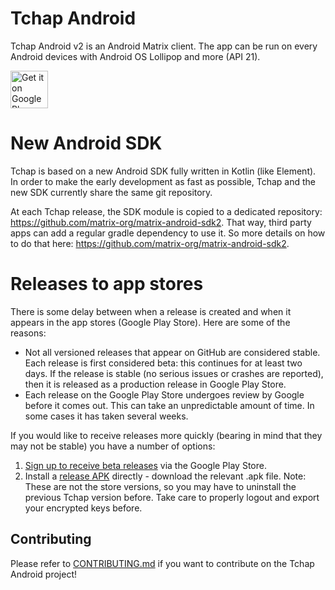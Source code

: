 # Tchap Android

Tchap Android v2 is an Android Matrix client. The app can be run on every Android devices with Android OS Lollipop and more (API 21).

[<img src="resources/img/google-play-badge.png" alt="Get it on Google Play" height="60">](https://play.google.com/store/apps/details?id=fr.gouv.tchap.a)

# New Android SDK

Tchap is based on a new Android SDK fully written in Kotlin (like Element). In order to make the early development as fast as possible, Tchap and the new SDK currently share the same git repository.

At each Tchap release, the SDK module is copied to a dedicated repository: https://github.com/matrix-org/matrix-android-sdk2. That way, third party apps can add a regular gradle dependency to use it. So more details on how to do that here: https://github.com/matrix-org/matrix-android-sdk2.

# Releases to app stores

There is some delay between when a release is created and when it appears in the app stores (Google Play Store). Here are some of the reasons:

* Not all versioned releases that appear on GitHub are considered stable. Each release is first considered beta: this continues for at least two days. If the release is stable (no serious issues or crashes are reported), then it is released as a production release in Google Play Store.
* Each release on the Google Play Store undergoes review by Google before it comes out. This can take an unpredictable amount of time. In some cases it has taken several weeks.

If you would like to receive releases more quickly (bearing in mind that they may not be stable) you have a number of options:

1. [Sign up to receive beta releases](https://play.google.com/apps/testing/fr.gouv.tchap.a) via the Google Play Store.
2. Install a [release APK](https://github.com/tchapgouv/tchap-android-v2/releases) directly - download the relevant .apk file. Note: These are not the store versions, so you may have to uninstall the previous Tchap version before. Take care to properly logout and export your encrypted keys before.

## Contributing

Please refer to [CONTRIBUTING.md](https://github.com/tchapgouv/tchap-android-v2/blob/develop/CONTRIBUTING.md) if you want to contribute on the Tchap Android project!